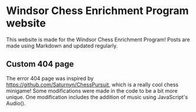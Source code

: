 # Windsor Chess Enrichment Program website

This website is made for the Windsor Chess Enrichment Program! Posts are made using Markdown and updated regularly.

## Custom 404 page

The error 404 page was inspired by https://github.com/Saturnyn/ChessPursuit, which is a really cool chess minigame! Some modifications were made in the code to be a bit more unique. One modification includes the addition of music using JavaScript's Audio().
